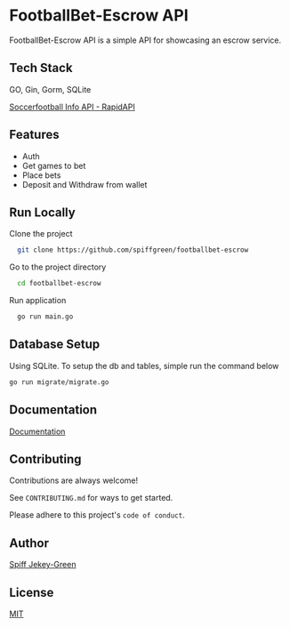 
# FootballBet-Escrow API

FootballBet-Escrow API is a simple API for showcasing an escrow service.

## Tech Stack

GO, Gin, Gorm, SQLite

[Soccerfootball Info API - RapidAPI](https://rapidapi.com/soccerfootball-info-soccerfootball-info-default/api/soccer-football-info/playground/apiendpoint_c6020c0a-9773-499f-bc5d-81c49ed25ee2)


## Features

- Auth
- Get games to bet
- Place bets
- Deposit and Withdraw from wallet


## Run Locally

Clone the project

```bash
  git clone https://github.com/spiffgreen/footballbet-escrow
```

Go to the project directory

```bash
  cd footballbet-escrow
```

Run application

```bash
  go run main.go
```
## Database Setup
Using SQLite. To setup the db and tables, simple run the command below

```sh
go run migrate/migrate.go
```

## Documentation
[Documentation](./docs/Football-escrow_postman.json)

## Contributing

Contributions are always welcome!

See `CONTRIBUTING.md` for ways to get started.

Please adhere to this project's `code of conduct`.

## Author
[Spiff Jekey-Green](https://www.github.com/spiffgreen)

## License

[MIT](https://choosealicense.com/licenses/mit/)

